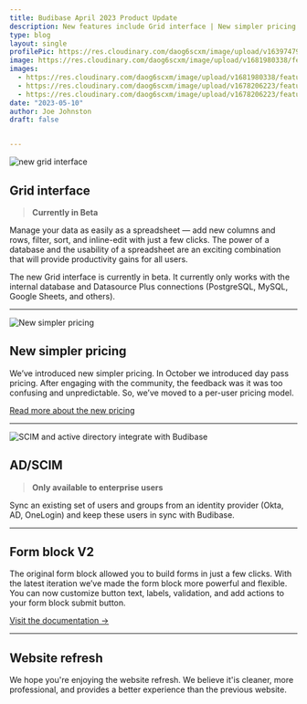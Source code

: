 ```yaml
---
title: Budibase April 2023 Product Update
description: New features include Grid interface | New simpler pricing | AD/SCIM | Website refresh | Form block V2, and more!
type: blog
layout: single
profilePic: https://res.cloudinary.com/daog6scxm/image/upload/v1639747995/cms/joe_illustration_gray_bg_e97wdl.jpg
image: https://res.cloudinary.com/daog6scxm/image/upload/v1681980338/features/grid_h4tsdd.png
images:
  - https://res.cloudinary.com/daog6scxm/image/upload/v1681980338/features/grid_h4tsdd.png
  - https://res.cloudinary.com/daog6scxm/image/upload/v1678206223/features/New_user_flow_xuidkr.png
  - https://res.cloudinary.com/daog6scxm/image/upload/v1678206223/features/Undo_and_redo_lcgtfj.png
date: "2023-05-10"
author: Joe Johnston
draft: false


---
```




![new grid interface](https://res.cloudinary.com/daog6scxm/image/upload/v1681980338/features/grid_h4tsdd.png)

## Grid interface

> **Currently in Beta**

Manage your data as easily as a spreadsheet — add new columns and rows, filter, sort, and inline-edit with just a few clicks. The power of a database and the usability of a spreadsheet are an exciting combination that will provide productivity gains for all users.

The new Grid interface is currently in beta. It currently only works with the internal database and Datasource Plus connections (PostgreSQL, MySQL, Google Sheets, and others).

---

![New simpler pricing](https://res.cloudinary.com/daog6scxm/image/upload/v1681981133/features/cover_4_xg4ai0.png)

## New simpler pricing

We’ve introduced new simpler pricing. In October we introduced day pass pricing. After engaging with the community, the feedback was it was too confusing and unpredictable. So, we’ve moved to a per-user pricing model.

[Read more about the new pricing](https://budibase.com/blog/updates/pricing-update-april-2023/)

---



![SCIM and active directory integrate with Budibase](https://res.cloudinary.com/daog6scxm/image/upload/v1681980288/features/scim.png)

## AD/SCIM

> **Only available to enterprise users**

Sync an existing set of users and groups from an identity provider (Okta, AD, OneLogin) and keep these users in sync with Budibase.

---

## Form block V2

The original form block allowed you to build forms in just a few clicks. With the latest iteration we’ve made the form block more powerful and flexible. You can now customize button text, labels, validation, and add actions to your form block submit button.

[Visit the documentation →](https://docs.budibase.com/docs/form-block)

---



## Website refresh

We hope you're enjoying the website refresh. We believe it'is cleaner, more professional, and provides a better experience than the previous website.